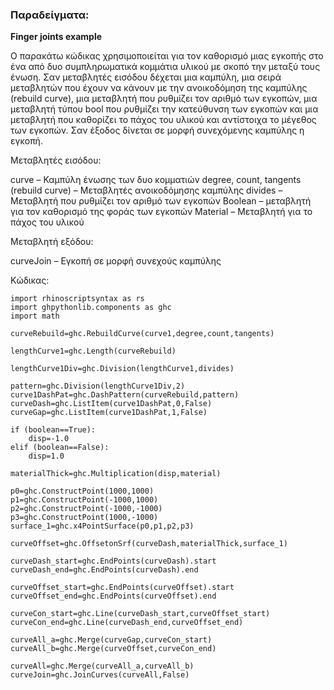### Παραδείγματα:


**Finger joints example**

Ο παρακάτω κώδικας χρησιμοποιείται για τον καθορισμό μιας εγκοπής στο ένα από δυο συμπληρωματικά κομμάτια υλικού με σκοπό την μεταξύ τους ένωση. Σαν μεταβλητές εισόδου δέχεται μια καμπύλη, μια σειρά μεταβλητών που έχουν να κάνουν με την ανοικοδόμηση της καμπύλης (rebuild curve), μια μεταβλητή που ρυθμίζει τον αριθμό των εγκοπών, μια μεταβλητή τύπου bool που ρυθμίζει την κατεύθυνση των εγκοπών και μια μεταβλητή που καθορίζει το πάχος του υλικού και αντίστοιχα το μέγεθος των εγκοπών. Σαν έξοδος δίνεται σε μορφή συνεχόμενης καμπύλης η εγκοπή.
   
Μεταβλητές εισόδου:

curve – Καμπύλη ένωσης των δυο κομματιών
degree, count, tangents (rebuild curve) – Μεταβλητές ανοικοδόμησης καμπύλης 
divides – Μεταβλητή που ρυθμίζει τον αριθμό των εγκοπών 
Boolean – μεταβλητή για τον καθορισμό της φοράς των εγκοπών 
Material – Μεταβλητή για το πάχος του υλικού 

Μεταβλητή εξόδου:

curveJoin – Εγκοπή σε μορφή συνεχούς καμπύλης 

Κώδικας:
```
import rhinoscriptsyntax as rs
import ghpythonlib.components as ghc
import math

curveRebuild=ghc.RebuildCurve(curve1,degree,count,tangents)

lengthCurve1=ghc.Length(curveRebuild)

lengthCurve1Div=ghc.Division(lengthCurve1,divides)

pattern=ghc.Division(lengthCurve1Div,2)
curve1DashPat=ghc.DashPattern(curveRebuild,pattern)
curveDash=ghc.ListItem(curve1DashPat,0,False)
curveGap=ghc.ListItem(curve1DashPat,1,False)

if (boolean==True):
    disp=-1.0
elif (boolean==False):
    disp=1.0 

materialThick=ghc.Multiplication(disp,material)

p0=ghc.ConstructPoint(1000,1000)
p1=ghc.ConstructPoint(-1000,1000)
p2=ghc.ConstructPoint(-1000,-1000)
p3=ghc.ConstructPoint(1000,-1000)
surface_1=ghc.x4PointSurface(p0,p1,p2,p3)

curveOffset=ghc.OffsetonSrf(curveDash,materialThick,surface_1)

curveDash_start=ghc.EndPoints(curveDash).start
curveDash_end=ghc.EndPoints(curveDash).end

curveOffset_start=ghc.EndPoints(curveOffset).start
curveOffset_end=ghc.EndPoints(curveOffset).end

curveCon_start=ghc.Line(curveDash_start,curveOffset_start)
curveCon_end=ghc.Line(curveDash_end,curveOffset_end)

curveAll_a=ghc.Merge(curveGap,curveCon_start)
curveAll_b=ghc.Merge(curveOffset,curveCon_end)

curveAll=ghc.Merge(curveAll_a,curveAll_b)
curveJoin=ghc.JoinCurves(curveAll,False) 
```